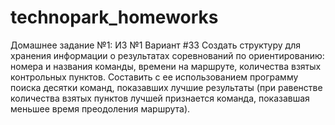 # technopark_homeworks
Домашнее задание №1: ИЗ №1
Вариант #33
Создать структуру для хранения информации о результатах соревнований по ориентированию: номера и названия команды, времени на маршруте, количества взятых контрольных пунктов. Составить с ее использованием программу поиска десятки команд, показавших лучшие результаты (при равенстве количества взятых пунктов лучшей признается команда, показавшая меньшее время преодоления маршрута).
